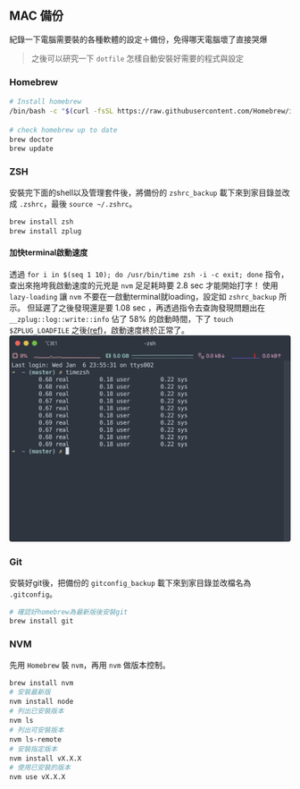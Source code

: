 ## MAC 備份
紀錄一下電腦需要裝的各種軟體的設定＋備份，免得哪天電腦壞了直接哭爆

>之後可以研究一下 `dotfile` 怎樣自動安裝好需要的程式與設定

### Homebrew
```bash
# Install homebrew
/bin/bash -c "$(curl -fsSL https://raw.githubusercontent.com/Homebrew/install/HEAD/install.sh)"

# check homebrew up to date
brew doctor
brew update
```

### ZSH
安裝完下面的shell以及管理套件後，將備份的 `zshrc_backup` 載下來到家目錄並改成 `.zshrc`，最後 `source ~/.zshrc`。

```bash
brew install zsh
brew install zplug
```
#### 加快terminal啟動速度
透過 `for i in $(seq 1 10); do /usr/bin/time zsh -i -c exit; done` 指令，查出來拖垮我啟動速度的元兇是 `nvm` 足足耗時要 2.8 sec 才能開始打字！
使用 `lazy-loading` 讓 `nvm` 不要在一啟動terminal就loading，設定如 `zshrc_backup` 所示。
但延遲了之後發現還是要 1.08 sec ，再透過指令去查詢發現問題出在 `__zplug::log::write::info` 佔了 58% 的啟動時間，下了 `touch $ZPLUG_LOADFILE` 之後[(ref)](https://github.com/zplug/zplug/issues/368#issuecomment-282566102)，啟動速度終於正常了。
![image](img/messageImage_1609948631850.jpg)

### Git
安裝好git後，把備份的 `gitconfig_backup` 載下來到家目錄並改檔名為 `.gitconfig`。
```bash
# 確認好homebrew為最新版後安裝git
brew install git
```


### NVM
先用 `Homebrew` 裝 `nvm`，再用 `nvm` 做版本控制。
```bash
brew install nvm
# 安裝最新版
nvm install node
# 列出已安裝版本
nvm ls
# 列出可安裝版本
nvm ls-remote
# 安裝指定版本
nvm install vX.X.X
# 使用已安裝的版本
nvm use vX.X.X
```

